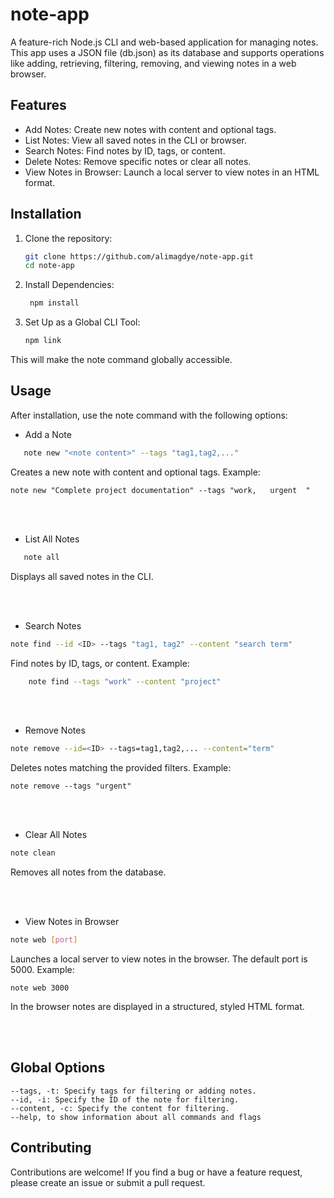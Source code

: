 # note-app
A feature-rich Node.js CLI and web-based application for managing notes. This app uses a JSON file (db.json) as its database and supports operations like adding, retrieving, filtering, removing, and viewing notes in a web browser.
## Features

- Add Notes: Create new notes with content and optional tags.
- List Notes: View all saved notes in the CLI or browser.
- Search Notes: Find notes by ID, tags, or content.
- Delete Notes: Remove specific notes or clear all notes.
- View Notes in Browser: Launch a local server to view notes in an HTML format.

## Installation

1. Clone the repository:

   ```bash
   git clone https://github.com/alimagdye/note-app.git
   cd note-app


2. Install Dependencies:

   ```bash
    npm install


3. Set Up as a Global CLI Tool:
   ```bash
   npm link

This will make the note command globally accessible.
 

## Usage

After installation, use the note command with the following options:

- Add a Note

```bash
   note new "<note content>" --tags "tag1,tag2,..."
```

Creates a new note with content and optional tags.
Example:

    note new "Complete project documentation" --tags "work,   urgent  "


<br><br>

- List All Notes
```bash
   note all
```
 Displays all saved notes in the CLI.


<br><br>

- Search Notes

```bash
note find --id <ID> --tags "tag1, tag2" --content "search term"
```
Find notes by ID, tags, or content.
Example:
```bash
    note find --tags "work" --content "project"
```


<br><br>

- Remove Notes

```bash
note remove --id=<ID> --tags=tag1,tag2,... --content="term"
```
Deletes notes matching the provided filters.
Example:

    note remove --tags "urgent"


<br><br>

- Clear All Notes

```bash
note clean
```
 Removes all notes from the database.


<br><br>

- View Notes in Browser
```bash
note web [port]
```
Launches a local server to view notes in the browser. The default port is 5000.
Example:

    note web 3000

In the browser notes are displayed in a structured, styled HTML format.


<br><br>

## Global Options

    --tags, -t: Specify tags for filtering or adding notes.
    --id, -i: Specify the ID of the note for filtering.
    --content, -c: Specify the content for filtering.
    --help, to show information about all commands and flags




## Contributing

Contributions are welcome! If you find a bug or have a feature request, please create an issue or submit a pull request.
